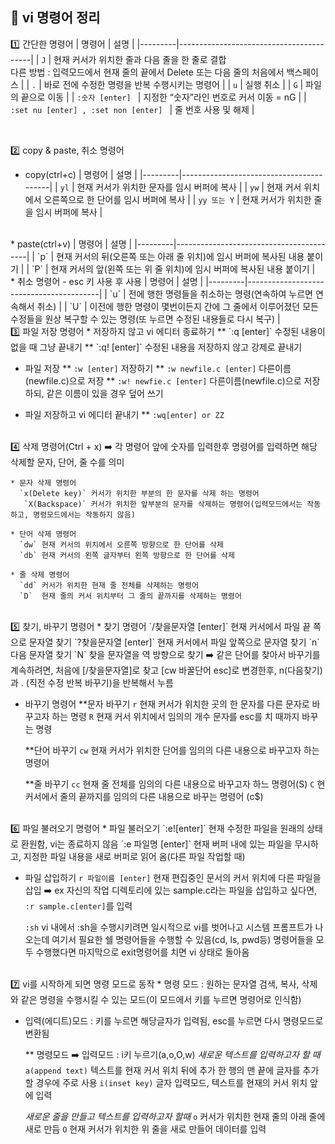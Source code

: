 ## 📓 vi 명령어 정리
1️⃣ 간단한 명령어
| 명령어    | 설명                                       | 
|---------|-----------------------------------------|
| `J`    | 현재 커서가 위치한 줄과 다음 줄을 한 줄로 결합     
           다른 방법 : 입력모드에서 현재 줄의 끝에서 Delete 또는 다음 줄의 처음에서 백스페이스       |
| `.`    | 바로 전에 수정한 명령을 반복 수행시키는 명령어    |
| `u`    | 실행 취소   |
| `G`    | 파일의 끝으로 이동   |
| `:숫자 [enter] `    | 지정한 “숫자”라인 번호로 커서 이동 = nG  |
| `:set nu [enter] , :set non [enter] `    | 줄 번호  사용 및 해제   |

</br>

2️⃣ copy & paste, 취소 명령어
* copy(ctrl+c)
| 명령어    | 설명                                       | 
|---------|-----------------------------------------|
| `yl`    | 현재 커서가 위치한 문자를 임시 버퍼에 복사   |
| `yw`    | 현재 커서 위치에서 오른쪽으로 한 단어를 임시 버퍼에 복사   |
| `yy 또는 Y`    | 현재 커서가 위치한 줄을 임시 버퍼에 복사  |
</br>
* paste(ctrl+v)
| 명령어    | 설명                                       | 
|---------|-----------------------------------------|
| `p`    | 현재 커서의 뒤(오른쪽 또는 아래 줄 위치)에 임시 버퍼에 복사된 내용 붙이기  |
| `P`    | 현재 커서의 앞(왼쪽 또는 위 줄 위치)에 임시 버퍼에 복사된 내용 붙이기  |
</br>
* 취소 명령어 - esc 키 사용 후 사용
| 명령어    | 설명                                       | 
|---------|-----------------------------------------|
| `u`    | 전에 행한 명령들을 취소하는 명령(연속하여 누르면 연속해서 취소)   |
| `U`    | 이전에 행한 명령이 몇번이든지 간에 그 줄에서 이루어졌던 모든 수정들을 원상 복구할 수 있는 명령(또 누르면 수정된 내용들로 다시 복구)       |
</br>
3️⃣ 파일 저장 명령어
   * 저장하지 않고 vi 에디터 종료하기 
      ** `:q [enter]` 수정된 내용이 없을 때 그냥 끝내기
      ** `:q! [enter]` 수정된 내용을 저장하지 않고 강제로 끝내기

   * 파일 저장
      ** `:w [enter]` 저장하기
      ** `:w newfile.c [enter]` 다른이름(newfile.c)으로 저장
      ** `:w! newfie.c [enter]` 다른이름(newfile.c)으로 저장하되, 같은 이름이 있을 경우 덮어 쓰기

   *  파일 저장하고 vi 에디터 끝내기 
      ** `:wq[enter] or ZZ`
</br>
4️⃣ 삭제 명령어(Ctrl + x) ➡️ 각 명령어 앞에 숫자를 입력한후 명령어를 입력하면 해당 삭제할 문자, 단어, 줄 수를 의미

    * 문자 삭제 명령어
      `x(Delete key)` 커서가 위치한 부분의 한 문자를 삭제 하는 명령어
       `X(Backspace)` 커서가 위치한 앞부분의 문자를 삭제하는 명령어(입력모드에서는 작동하고, 명령모드에서는 작동하지 않음)

    * 단어 삭제 명령어 
      `dw` 현재 커서의 위치에서 오른쪽 방향으로 한 단어를 삭제
      `db` 현재 커서의 왼쪽 글자부터 왼쪽 방향으로 한 단어를 삭제

    * 줄 삭제 명령어 
      `dd` 커서가 위치한 현재 줄 전체를 삭제하는 명령어
      `D`  현재 줄의 커서 위치부터 그 줄의 끝까지를 삭제하는 명령어
</br>
5️⃣ 찾기, 바꾸기 명령어
   * 찾기 명령어
     `/찾을문자열 [enter]` 현재 커서에서 파일 끝 쪽으로 문자열 찾기
     `?찾을문자열 [enter]` 현재 커서에서 파일 앞쪽으로 문자열 찾기
     `n` 다음 문자열 찾기 
     `N` 찾을 문자열을 역 방향으로 찾기
    ➡️ 같은 단어를 찾아서 바꾸기를 계속하려면, 처음에 [/찾을문자열]로 찾고 [cw 바꿀단어 esc]로 변경한후, n(다음찾기)과 . (직전 수정 반복 바꾸기)을 반복해서 누름

   * 바꾸기 명령어
     **문자 바꾸기
      `r` 현재 커서가 위치한 곳의 한 문자를 다른 문자로 바꾸고자 하는 명령
      `R` 현재 커서 위치에서 임의의 개수 문자를 esc를 치 때까지 바꾸는 명령

     **단어 바꾸기
       `cw` 현재 커서가 위치한 단어를 임의의 다른 내용으로 바꾸고자 하는 명령어

     **줄 바꾸기
       `cc` 현재 줄 전체를 임의의 다른 내용으로 바꾸고자 하느 명령어(S)
       `C` 현 커서에서 줄의 끝까지를 임의의 다른 내용으로 바꾸는 명령어 (c$)
</br>
6️⃣ 파일 불러오기 명령어
   * 파일 불러오기 
     `:e![enter]` 현재 수정한 파일을 원래의 상태로 환원함, vi는 종료하지 않음
     `:e 파일명 [enter]` 현재 버퍼 내에 있는 파일을 무시하고, 지정한 파일 내용을 새로 버퍼로 읽어 옴(다른 파일 작업할 때)
    
   * 파일 삽입하기
     `r 파일이름 [enter]` 현재 편집중인 문서의 커서 위치에 다른 파일을 삽입 
      ➡️ ex 자신의 작업 디렉토리에 있는 sample.c라는 파일을 삽입하고 싶다면, `:r sample.c[enter]`를 입력
    
     `:sh` vi 내에서 :sh을 수행시키려면 일시적으로 vi를 벗어나고 시스템 프롬프트가 나오는데 여기서 필요한 쉘 명령어들을 수행할 수 있음(cd, ls, pwd등) 명령어들을 모두 수행했다면 마지막으로 exit명령어를 치면 vi 상태로 돌아옴
</br>
7️⃣ vi를 시작하게 되면 명령 모드로 동작 
   * 명령 모드 : 원하는 문자열 검색, 복사, 삭제와 같은 명령을 수행시킬 수 있는 모드(이 모드에서 키를 누르면 명령어로 인식함)

   * 입력(에디트)모드 : 키를 누르면 해당글자가 입력됨, esc를 누르면 다시 명령모드로 변환됨

     ** 명령모드 ➡️ 입력모드 : i키 누르기(a,o,O,w)
       *새로운 텍스트를 입력하고자 할 때*
       `a(append text)` 텍스트를 현재 커서 위치 뒤에 추가 한 행의 맨 끝에 글자를 추가할 경우에 주로 사용
       `i(inset key)` 글자 입력모드, 텍스트를 현재의 커서 위치 앞에 입력

       *새로운 줄을 만들고 텍스트를 입력하고자 할때*
       `o` 커서가 위치한 현재 줄의 아래 줄에 새로 만듬
       `O` 현재 커서가 위치한 위 줄을 새로 만들어 데이터를 입력